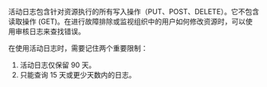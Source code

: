 活动日志包含针对资源执行的所有写入操作（PUT、POST、DELETE）。它不包含读取操作 (GET)。在进行故障排除或监视组织中的用户如何修改资源时，可以使用审核日志来查找错误。

在使用活动日志时，需要记住两个重要限制：

1. 活动日志仅保留 90 天。
2. 只能查询 15 天或更少天数内的日志。

<!---HONumber=Mooncake_1010_2016-->